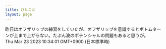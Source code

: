 ```yaml
---
title: ひとこと
layout: page
---
```

<div class="box" dt="1679535241722">
  昨日はオフザリップの練習をしていたが、オフザリップを意識するとボトムターンが上まで上がらない。たぶん波のポテンシャルの問題もあると思うが。
  <div class="content is-small">Thu Mar 23 2023 10:34:01 GMT+0900 (日本標準時)</div>
</div>